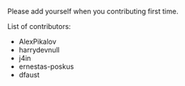 Please add yourself when you contributing first time.

List of contributors:

* AlexPikalov
* harrydevnull
* j4in
* ernestas-poskus
* dfaust

